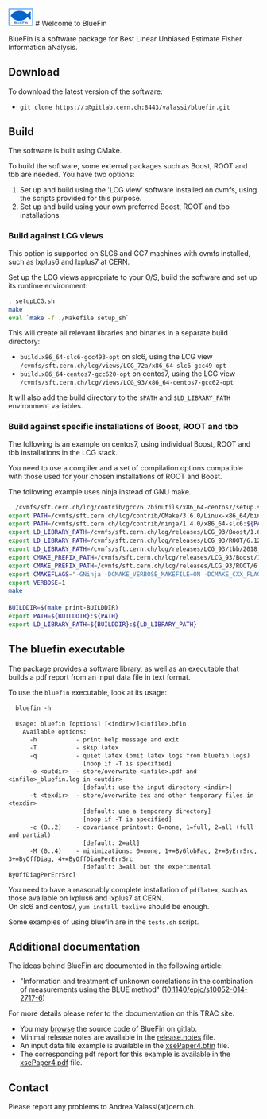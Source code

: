 <img src="utilities/BlueFinLogo.jpg"  width="10%">
# Welcome to BlueFin

BlueFin is a software package for Best Linear Unbiased Estimate Fisher Information aNalysis.

## Download

To download the latest version of the software:
- `git clone https://:@gitlab.cern.ch:8443/valassi/bluefin.git`

## Build

The software is built using CMake.

To build the software, some external packages such as Boost, ROOT and tbb are needed. You have two options:
1. Set up and build using the 'LCG view' software installed on cvmfs, using the scripts provided for this purpose.
2. Set up and build using your own preferred Boost, ROOT and tbb installations.

### Build against LCG views

This option is supported on SLC6 and CC7 machines with cvmfs installed, such as lxplus6 and lxplus7 at CERN.

Set up the LCG views appropriate to your O/S, build the software and set up its runtime environment:
```bash
. setupLCG.sh
make 
eval `make -f ./Makefile setup_sh`
```

This will create all relevant libraries and binaries in a separate build directory:
- `build.x86_64-slc6-gcc493-opt` on slc6, using the LCG view `/cvmfs/sft.cern.ch/lcg/views/LCG_72a/x86_64-slc6-gcc49-opt`
- `build.x86_64-centos7-gcc620-opt` on centos7, using the LCG view `/cvmfs/sft.cern.ch/lcg/views/LCG_93/x86_64-centos7-gcc62-opt`

It will also add the build directory to the `$PATH` and `$LD_LIBRARY_PATH` environment variables.

### Build against specific installations of Boost, ROOT and tbb

The following is an example on centos7, using individual Boost, ROOT and tbb installations in the LCG stack.  

You need to use a compiler and a set of compilation options compatible with those used for your chosen installations of ROOT and Boost.

The following example uses ninja instead of GNU make.

```bash
. /cvmfs/sft.cern.ch/lcg/contrib/gcc/6.2binutils/x86_64-centos7/setup.sh
export PATH=/cvmfs/sft.cern.ch/lcg/contrib/CMake/3.6.0/Linux-x86_64/bin:${PATH}
export PATH=/cvmfs/sft.cern.ch/lcg/contrib/ninja/1.4.0/x86_64-slc6:${PATH}
export LD_LIBRARY_PATH=/cvmfs/sft.cern.ch/lcg/releases/LCG_93/Boost/1.66.0/x86_64-centos7-gcc62-opt/lib:${LD_LIBRARY_PATH}
export LD_LIBRARY_PATH=/cvmfs/sft.cern.ch/lcg/releases/LCG_93/ROOT/6.12.06/x86_64-centos7-gcc62-opt/lib:${LD_LIBRARY_PATH}
export LD_LIBRARY_PATH=/cvmfs/sft.cern.ch/lcg/releases/LCG_93/tbb/2018_U1/x86_64-centos7-gcc62-opt/lib:${LD_LIBRARY_PATH}
export CMAKE_PREFIX_PATH=/cvmfs/sft.cern.ch/lcg/releases/LCG_93/Boost/1.66.0/x86_64-centos7-gcc62-opt:${CMAKE_PREFIX_PATH}
export CMAKE_PREFIX_PATH=/cvmfs/sft.cern.ch/lcg/releases/LCG_93/ROOT/6.12.06/x86_64-centos7-gcc62-opt:${CMAKE_PREFIX_PATH}
export CMAKEFLAGS="-GNinja -DCMAKE_VERBOSE_MAKEFILE=ON -DCMAKE_CXX_FLAGS='-std=c++14 -m64' -DCMAKE_BUILD_TYPE=Release"
export VERBOSE=1
make

BUILDDIR=$(make print-BUILDDIR)
export PATH=${BUILDDIR}:${PATH}
export LD_LIBRARY_PATH=${BUILDDIR}:${LD_LIBRARY_PATH}
```

## The bluefin executable

The package provides a software library, as well as an executable that builds a pdf report from an input data file in text format. 

To use the `bluefin` executable, look at its usage:
```
  bluefin -h

  Usage: bluefin [options] [<indir>/]<infile>.bfin
    Available options:
      -h           - print help message and exit
      -T           - skip latex
      -q           - quiet latex (omit latex logs from bluefin logs)
                     [noop if -T is specified]
      -o <outdir>  - store/overwrite <infile>.pdf and <infile>_bluefin.log in <outdir>
                     [default: use the input directory <indir>]
      -t <texdir>  - store/overwrite tex and other temporary files in <texdir>
                     [default: use a temporary directory]
                     [noop if -T is specified]
      -c (0..2)    - covariance printout: 0=none, 1=full, 2=all (full and partial)
                     [default: 2=all]
      -M (0..4)    - minimizations: 0=none, 1+=ByGlobFac, 2+=ByErrSrc, 3+=ByOffDiag, 4+=ByOffDiagPerErrSrc
                     [default: 3=all but the experimental ByOffDiagPerErrSrc]
```

You need to have a reasonably complete installation of `pdflatex`, such as those available on lxplus6 and lxplus7 at CERN.  
On slc6 and centos7, `yum install texlive` should be enough.

Some examples of using bluefin are in the `tests.sh` script.

## Additional documentation

The ideas behind BlueFin are documented in the following article:
- "Information and treatment of unknown correlations in the combination of measurements using the BLUE method" ([10.1140/epjc/s10052-014-2717-6](https://doi.org/10.1140/epjc/s10052-014-2717-6))

For more details please refer to the documentation on this TRAC site.
- You may [browse](..) the source code of BlueFin on gitlab.
- Minimal release notes are available in the [release.notes](release.notes) file.
- An input data file example is available in the [xsePaper4.bfin](examples/dataXSE/xsePaper4.bfin)  file.
- The corresponding pdf report for this example is available in the [xsePaper4.pdf](examples/dataXSE/xsePaper4.pdf)  file.

## Contact

Please report any problems to Andrea Valassi(at)cern.ch.
